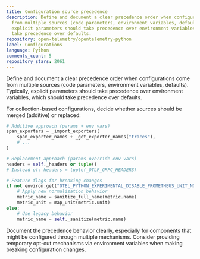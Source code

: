 ```yaml
---
title: Configuration source precedence
description: Define and document a clear precedence order when configurations come
  from multiple sources (code parameters, environment variables, defaults). Typically,
  explicit parameters should take precedence over environment variables, which should
  take precedence over defaults.
repository: open-telemetry/opentelemetry-python
label: Configurations
language: Python
comments_count: 5
repository_stars: 2061
---
```


Define and document a clear precedence order when configurations come from multiple sources (code parameters, environment variables, defaults). Typically, explicit parameters should take precedence over environment variables, which should take precedence over defaults.

For collection-based configurations, decide whether sources should be merged (additive) or replaced:

```python
# Additive approach (params + env vars)
span_exporters = _import_exporters(
    span_exporter_names + _get_exporter_names("traces"),
    # ...
)

# Replacement approach (params override env vars)
headers = self._headers or tuple()
# Instead of: headers = tuple(_OTLP_GRPC_HEADERS)

# Feature flags for breaking changes
if not environ.get("OTEL_PYTHON_EXPERIMENTAL_DISABLE_PROMETHEUS_UNIT_NORMALIZATION"):
    # Apply new normalization behavior
    metric_name = sanitize_full_name(metric.name)
    metric_unit = map_unit(metric.unit)
else:
    # Use legacy behavior
    metric_name = self._sanitize(metric.name)
```

Document the precedence behavior clearly, especially for components that might be configured through multiple mechanisms. Consider providing temporary opt-out mechanisms via environment variables when making breaking configuration changes.